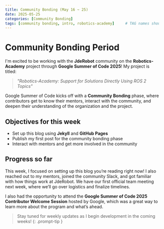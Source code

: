 ```yaml
---
title: Community Bonding (May 16 ~ 25)
date: 2025-05-25
categories: [Community Bonding]
tags: [community bonding, intro, robotics-academy]     # TAG names should always be lowercase
---
```


# Community Bonding Period 

I'm excited to be working with the **JdeRobot** community on the **Robotics-Academy** project through **Google Summer of Code 2025**! My project is titled:

> _"Robotics-Academy: Support for Solutions Directly Using ROS 2 Topics"_

Google Summer of Code kicks off with a **Community Bonding** phase, where contributors get to know their mentors, interact with the community, and deepen their understanding of the organization and the project.

## Objectives for this week

- Set up this blog using **Jekyll** and **GitHub Pages** 
- Publish my first post for the community bonding phase 
- Interact with mentors and get more involved in the community 

## Progress so far

This week, I focused on setting up this blog you’re reading right now! I also reached out to my mentors, joined the community Slack, and got familiar with how things work at JdeRobot.
We have our first official team meeting next week, where we’ll go over logistics and finalize timelines.

I also had the opportunity to attend the **Google Summer of Code 2025 Contributor Welcome Session** hosted by Google, which was a great way to learn more about the program and what’s ahead.

> Stay tuned for weekly updates as I begin development in the coming weeks!
{: .prompt-tip }

